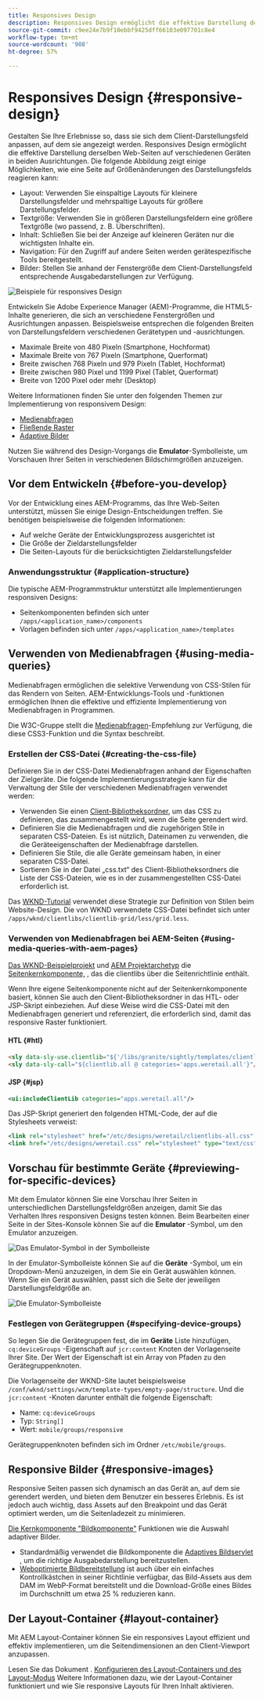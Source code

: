 ```yaml
---
title: Responsives Design
description: Responsives Design ermöglicht die effektive Darstellung derselben Erlebnisse auf mehreren Geräten in verschiedenen Ausrichtungen.
source-git-commit: c9ee24e7b9f10ebbf9425dff66103e097701c8e4
workflow-type: tm+mt
source-wordcount: '908'
ht-degree: 57%

---
```



# Responsives Design {#responsive-design}

Gestalten Sie Ihre Erlebnisse so, dass sie sich dem Client-Darstellungsfeld anpassen, auf dem sie angezeigt werden. Responsives Design ermöglicht die effektive Darstellung derselben Web-Seiten auf verschiedenen Geräten in beiden Ausrichtungen. Die folgende Abbildung zeigt einige Möglichkeiten, wie eine Seite auf Größenänderungen des Darstellungsfelds reagieren kann:

* Layout: Verwenden Sie einspaltige Layouts für kleinere Darstellungsfelder und mehrspaltige Layouts für größere Darstellungsfelder.
* Textgröße: Verwenden Sie in größeren Darstellungsfeldern eine größere Textgröße (wo passend, z. B. Überschriften).
* Inhalt: Schließen Sie bei der Anzeige auf kleineren Geräten nur die wichtigsten Inhalte ein.
* Navigation: Für den Zugriff auf andere Seiten werden gerätespezifische Tools bereitgestellt.
* Bilder: Stellen Sie anhand der Fenstergröße dem Client-Darstellungsfeld entsprechende Ausgabedarstellungen zur Verfügung.

![Beispiele für responsives Design](assets/responsive-example.png)

Entwickeln Sie Adobe Experience Manager (AEM)-Programme, die HTML5-Inhalte generieren, die sich an verschiedene Fenstergrößen und Ausrichtungen anpassen. Beispielsweise entsprechen die folgenden Breiten von Darstellungsfeldern verschiedenen Gerätetypen und -ausrichtungen.

* Maximale Breite von 480 Pixeln (Smartphone, Hochformat)
* Maximale Breite von 767 Pixeln (Smartphone, Querformat)
* Breite zwischen 768 Pixeln und 979 Pixeln (Tablet, Hochformat)
* Breite zwischen 980 Pixel und 1199 Pixel (Tablet, Querformat)
* Breite von 1200 Pixel oder mehr (Desktop)

Weitere Informationen finden Sie unter den folgenden Themen zur Implementierung von responsivem Design:

* [Medienabfragen](#using-media-queries)
* [Fließende Raster](#developing-a-fluid-grid)
* [Adaptive Bilder](#using-adaptive-images)

Nutzen Sie während des Design-Vorgangs die **Emulator**-Symbolleiste, um Vorschauen Ihrer Seiten in verschiedenen Bildschirmgrößen anzuzeigen.

## Vor dem Entwickeln {#before-you-develop}

Vor der Entwicklung eines AEM-Programms, das Ihre Web-Seiten unterstützt, müssen Sie einige Design-Entscheidungen treffen. Sie benötigen beispielsweise die folgenden Informationen:

* Auf welche Geräte der Entwicklungsprozess ausgerichtet ist
* Die Größe der Zieldarstellungsfelder
* Die Seiten-Layouts für die berücksichtigten Zieldarstellungsfelder

### Anwendungsstruktur {#application-structure}

Die typische AEM-Programmstruktur unterstützt alle Implementierungen responsiven Designs:

* Seitenkomponenten befinden sich unter `/apps/<application_name>/components`
* Vorlagen befinden sich unter `/apps/<application_name>/templates`

## Verwenden von Medienabfragen {#using-media-queries}

Medienabfragen ermöglichen die selektive Verwendung von CSS-Stilen für das Rendern von Seiten. AEM-Entwicklungs-Tools und -funktionen ermöglichen Ihnen die effektive und effiziente Implementierung von Medienabfragen in Programmen.

Die W3C-Gruppe stellt die [Medienabfragen](https://www.w3.org/TR/css3-mediaqueries/)-Empfehlung zur Verfügung, die diese CSS3-Funktion und die Syntax beschreibt.

### Erstellen der CSS-Datei {#creating-the-css-file}

Definieren Sie in der CSS-Datei Medienabfragen anhand der Eigenschaften der Zielgeräte. Die folgende Implementierungsstrategie kann für die Verwaltung der Stile der verschiedenen Medienabfragen verwendet werden:

* Verwenden Sie einen [Client-Bibliotheksordner](clientlibs.md), um das CSS zu definieren, das zusammengestellt wird, wenn die Seite gerendert wird.
* Definieren Sie die Medienabfragen und die zugehörigen Stile in separaten CSS-Dateien. Es ist nützlich, Dateinamen zu verwenden, die die Geräteeigenschaften der Medienabfrage darstellen.
* Definieren Sie Stile, die alle Geräte gemeinsam haben, in einer separaten CSS-Datei.
* Sortieren Sie in der Datei „css.txt“ des Client-Bibliotheksordners die Liste der CSS-Dateien, wie es in der zusammengestellten CSS-Datei erforderlich ist.

Das [WKND-Tutorial](develop-wknd-tutorial.md) verwendet diese Strategie zur Definition von Stilen beim Website-Design. Die von WKND verwendete CSS-Datei befindet sich unter `/apps/wknd/clientlibs/clientlib-grid/less/grid.less`.

### Verwenden von Medienabfragen bei AEM-Seiten {#using-media-queries-with-aem-pages}

[Das WKND-Beispielprojekt](/help/implementing/developing/introduction/develop-wknd-tutorial.md) und [AEM Projektarchetyp](https://experienceleague.adobe.com/docs/experience-manager-core-components/using/developing/archetype/overview.html?lang=de) die [Seitenkernkomponente,](https://experienceleague.adobe.com/docs/experience-manager-core-components/using/wcm-components/page.html) , das die clientlibs über die Seitenrichtlinie enthält.

Wenn Ihre eigene Seitenkomponente nicht auf der Seitenkernkomponente basiert, können Sie auch den Client-Bibliotheksordner in das HTL- oder JSP-Skript einbeziehen. Auf diese Weise wird die CSS-Datei mit den Medienabfragen generiert und referenziert, die erforderlich sind, damit das responsive Raster funktioniert.

#### HTL {#htl}

```html
<sly data-sly-use.clientlib="${'/libs/granite/sightly/templates/clientlib.html'}">
<sly data-sly-call="${clientlib.all @ categories='apps.weretail.all'}"/>
```

#### JSP {#jsp}

```xml
<ui:includeClientLib categories="apps.weretail.all"/>
```

Das JSP-Skript generiert den folgenden HTML-Code, der auf die Stylesheets verweist:

```xml
<link rel="stylesheet" href="/etc/designs/weretail/clientlibs-all.css" type="text/css">
<link href="/etc/designs/weretail.css" rel="stylesheet" type="text/css">
```

## Vorschau für bestimmte Geräte {#previewing-for-specific-devices}

Mit dem Emulator können Sie eine Vorschau Ihrer Seiten in unterschiedlichen Darstellungsfeldgrößen anzeigen, damit Sie das Verhalten Ihres responsiven Designs testen können. Beim Bearbeiten einer Seite in der Sites-Konsole können Sie auf die **Emulator** -Symbol, um den Emulator anzuzeigen.

![Das Emulator-Symbol in der Symbolleiste](assets/emulator-icon.png)

In der Emulator-Symbolleiste können Sie auf die **Geräte** -Symbol, um ein Dropdown-Menü anzuzeigen, in dem Sie ein Gerät auswählen können. Wenn Sie ein Gerät auswählen, passt sich die Seite der jeweiligen Darstellungsfeldgröße an.

![Die Emulator-Symbolleiste](assets/emulator.png)

### Festlegen von Gerätegruppen {#specifying-device-groups}

So legen Sie die Gerätegruppen fest, die im **Geräte** Liste hinzufügen, `cq:deviceGroups` -Eigenschaft auf `jcr:content` Knoten der Vorlagenseite Ihrer Site. Der Wert der Eigenschaft ist ein Array von Pfaden zu den Gerätegruppenknoten.

Die Vorlagenseite der WKND-Site lautet beispielsweise `/conf/wknd/settings/wcm/template-types/empty-page/structure`. Und die `jcr:content` -Knoten darunter enthält die folgende Eigenschaft:

* Name: `cq:deviceGroups`
* Typ: `String[]`
* Wert: `mobile/groups/responsive`

Gerätegruppenknoten befinden sich im Ordner `/etc/mobile/groups`.

## Responsive Bilder {#responsive-images}

Responsive Seiten passen sich dynamisch an das Gerät an, auf dem sie gerendert werden, und bieten dem Benutzer ein besseres Erlebnis. Es ist jedoch auch wichtig, dass Assets auf den Breakpoint und das Gerät optimiert werden, um die Seitenladezeit zu minimieren.

[Die Kernkomponente &quot;Bildkomponente&quot;](https://experienceleague.adobe.com/docs/experience-manager-core-components/using/wcm-components/image.html?lang=de) Funktionen wie die Auswahl adaptiver Bilder.

* Standardmäßig verwendet die Bildkomponente die [Adaptives Bildservlet](https://experienceleague.adobe.com/docs/experience-manager-core-components/using/developing/adaptive-image-servlet.html) , um die richtige Ausgabedarstellung bereitzustellen.
* [Weboptimierte Bildbereitstellung](https://experienceleague.adobe.com/docs/experience-manager-core-components/using/developing/web-optimized-image-delivery.html?lang=de) ist auch über ein einfaches Kontrollkästchen in seiner Richtlinie verfügbar, das Bild-Assets aus dem DAM im WebP-Format bereitstellt und die Download-Größe eines Bildes im Durchschnitt um etwa 25 % reduzieren kann.

## Der Layout-Container {#layout-container}

Mit AEM Layout-Container können Sie ein responsives Layout effizient und effektiv implementieren, um die Seitendimensionen an den Client-Viewport anzupassen.

Lesen Sie das Dokument . [Konfigurieren des Layout-Containers und des Layout-Modus](/help/sites-cloud/administering/responsive-layout.md) Weitere Informationen dazu, wie der Layout-Container funktioniert und wie Sie responsive Layouts für Ihren Inhalt aktivieren.
